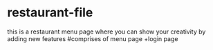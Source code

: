 # restaurant-file
this is a restaurant menu page where you can show your creativity by adding new features
#comprises of menu page +login page
